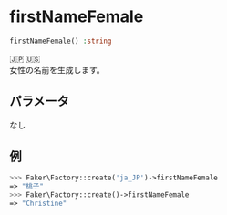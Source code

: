 # firstNameFemale
```php
firstNameFemale() :string
```
:jp: :us:  
女性の名前を生成します。

## パラメータ
なし

## 例
```php
>>> Faker\Factory::create('ja_JP')->firstNameFemale
=> "桃子"
>>> Faker\Factory::create()->firstNameFemale
=> "Christine"
```

